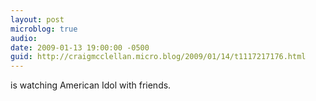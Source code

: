 ```yaml
---
layout: post
microblog: true
audio: 
date: 2009-01-13 19:00:00 -0500
guid: http://craigmcclellan.micro.blog/2009/01/14/t1117217176.html
---
```

is watching American Idol with friends.
